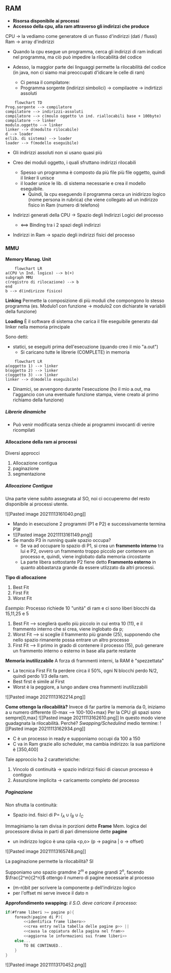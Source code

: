 ## RAM
- **Risorsa disponibile ai processi**
- **Accesso della cpu, alla ram attraverso gli indirizzi che produce**

CPU -> la vediamo come generatore di un flusso d'indirizzi (dati / flussi)
Ram -> array d'indirizzi

- Quando la cpu esegue un programma, cerca gli indirizzi di ram indicati nel programma, ma ciò può impedire la rilocabilità del codice

- Adesso, la maggior parte dei linguaggi permette la rilocabilità del codice (in java, non ci siamo mai preoccupati d'idicare le celle di ram)
	- Ci pensa il compilatore: 
	- Programma sorgente (indirizzi simbolici) -> compilaotre -> indirtizzi assoluti

```mermaid 
	flowchart TD
Prog.sorgente --> compilatore
compilatore --> indirizzi-assoluti
compilatore --> c(moulo oggetto \n ind. riallocabili base + 100byte)
compilatore --> linker
modulo.oggetto --> linker
linker --> d(modulto rilocabile)
d --> loader
e(lib. di sistema) --> loader
loader --> f(modello eseguibile)
````
- Gli indirizzi assoluti non si usano quasi più
- Creo dei moduli oggetto, i quali sfruttano indirizzi rilocabili
	- Spesso un programma è composto da più file più file oggetto, quindi il linker li unisce
	- il loader unice le lib. di sistema necessarie e crea il modello eseguibile.
		-  Quindi, la cpu eseguendo il programma cerca un inidirizzo logico (nome persona in rubrica) che viene collegato ad un indirizzo fisico in Ram (numero di telefono)

- Indirizzi generati della CPU -> Spazio degli Indirizzi Logici del processo
	-	<==> Binding tra i 2 spazi degli indirizzi
- Indirizzi in Ram -> spazio degli indirizzi fisici del processo

### MMU
**Memory Manag. Unit**

```mermaid 
	flowchart LR
a(CPU \n Ind. logico) --> b(+)
subgraph MMU
c(registro di rilocazione) --> b
end
b --> d(indirizzo fisico)
````

**Linking**
Permette la composizione di più moduli che compongono lo stesso programma
(es. Modulo1 con funzione -> modulo2 con dichiarate le variabili della funzione)

**Loading**
 È il software di sistema che carica il file eseguibile generato dal linker nella memoria principale
 
Sono detti:
- statici, se eseguiti prima dell'esecuzione (quando creo il mio "a.out")
	- Si caricano tutte le librerie (COMPLETE) in memoria 
```mermaid 
	flowchart LR
a(oggetto 1) --> linker
b(oggetto 2) --> linker
c(oggetto 3) --> linker
linker --> d(modello eseguibile)
````

- Dinamici, se avvengono durante l'esecuzione (ho il mio a.out, ma l'aggancio con una eventuale funzione stampa, viene creato al primo richiamo della funzione)

##### Librerie dinamiche
- Può venir modificata senza chiede ai programmi invocanti di venire ricompilati 

#### Allocazione della ram ai processi
Diversi approcci
1. Allocazione contigua
2. paginazione
3. segmentazione

##### Allocazione Contigua
Una parte viene subito assegnata al SO, noi ci occuperemo del resto disponibile ai processi utente.

![[Pasted image 20211113161040.png]]
- Mando in esecuzione 2 programmi (P1 e P2) e successivamente termina P1#
- ![[Pasted image 20211113161149.png]]
- Se mando P3 in running quale spazio occupa?
	- Se va ad occupare lo spazio di P1, si crea un **frammento interno** tra lui e P2, ovvero un frammento troppo piccolo per contenere un processo e, quindi, viene inglobato dalla memoria circostante
	- La parte libera sottostante P2 fiene detto **Frammento esterno** in quanto abbastanza grande da essere utlizzato da altri processi.

**Tipo di allocazione**
1. Best Fit
2. First Fit
3. Worst Fit

*Esempio:*
Processo richiede 10 "unità" di ram e ci sono liberi blocchi da 15,11,25 e 5
1. Best Fit --> sceglierà quello più piccolo in cui entra 10 (11), e il frammento interno che si crea, viene inglobato da p;
2. Worst Fit --> si sceglie il frammento più grande (25), supponendo che nello spazio rimanente possa entrare un altro processo
3. First Fit --> Il primo in grado di contenere il processo (15), può generare un frammento interno o esterno in base alla parte restante

**Memoria inutilizzabile**
A forza di frammenti interni, la RAM è "spezzettata"
- La tecnica First Fit fa perdere circa il 50%, ogni N blocchi perdo N/2, quindi perdo 1/3 della ram.
- Best first è simile al First
- Worst è la peggiore, a lungo andare crea frammenti inutilizzabili

![[Pasted image 20211113162214.png]]

**Come ottengo la rilocabilità?**
 Invece di far partire la memoria da 0, iniziamo a u numero differente (0-max --> 100-100+max)
 Per la CPU gli spazi sono sempre[0,max]
 ![[Pasted image 20211113162610.png]]
 In questo modo viene guadagnata la rilocabilità. Perché?
 *Swapping/Schedulind* medio termine: ![[Pasted image 20211113162934.png]]
 - C è un processo in ready e supponiamo occupi da 100 a 150
 - C va in Ram grazie allo scheduler, ma cambia indirizzo: la sua partizione è [350,400]

Tale approccio ha 2 caratteristiche:
1. Vincolo di continuità -> spazio indirizzi fisici di ciascun processo è contiguo
2. Assunzione implicita -> caricamento completo del processo

##### Paginazione
Non sfrutta la continuità:
- Spazio ind. fisici di P= $I_A \cup I_B \cup I_C$

Immaginiamo la ram divisa in porzioni dette **Frame**
Mem. logica del processore divisa in parti di pari dimensione dette **pagine**
- un indirizzo logico è una cpiia <p,o> (p -> pagina | o -> offset)

![[Pasted image 20211113165748.png]]

La paginazione permette la rilocabilità? SI

Supponiamo uno spazio gramdne $2^m$ e pagine grandi $2^n$, facendo $\frac{2^m}{2^n}$ ottengo il numero di pagine necessarie al processo
- (m-n)bit per scrivere la componente p dell'indirizzo logico 
- per l'offset mi serve invece il dato n

**Approfondimento swapping:** *il S.O. deve caricare il processo:*

```C
if(#frame liberi >= pagine p){
	foreach(pagine di P){
		<<identifica frame libero>>
		<<crea entry nella tabella delle pagine p>> ||
		<<causa la copiatura della pagina nel fram>>
		<<aggiorna le informazioni sui frame liberi>>
	else...
		TO BE CONTINUED..
	}
}
```

![[Pasted image 20211113170452.png]]

